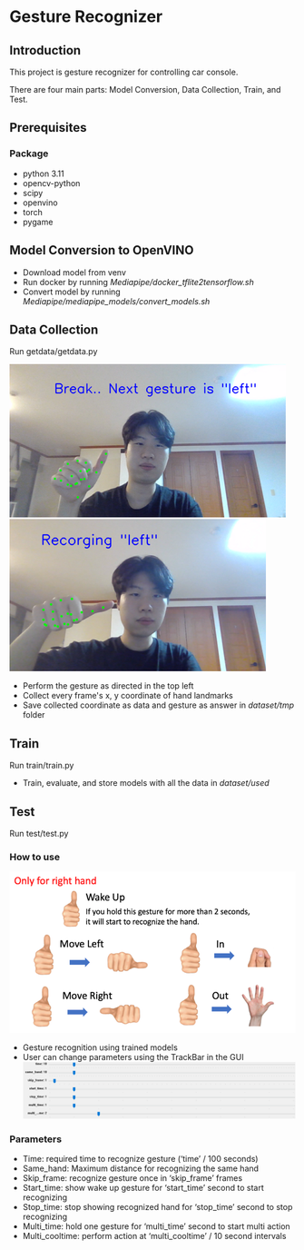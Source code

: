 # Gesture Recognizer

## Introduction

This project is gesture recognizer for controlling car console.

There are four main parts: Model Conversion, Data Collection, Train, and Test.

## Prerequisites

### Package

* python 3.11
* opencv-python
* scipy
* openvino
* torch
* pygame

## Model Conversion to OpenVINO

* Download model from venv
* Run docker by running *Mediapipe/docker_tflite2tensorflow.sh*
* Convert model by running *Mediapipe/mediapipe_models/convert_models.sh*

## Data Collection
Run getdata/getdata.py

![image](images/getdata1.png)
![image](images/getdata2.png)

* Perform the gesture as directed in the top left
* Collect every frame's x, y coordinate of hand landmarks
* Save collected coordinate as data and gesture as answer in *dataset/tmp* folder

## Train
Run train/train.py
* Train, evaluate, and store models with all the data in *dataset/used*

## Test
Run test/test.py

### How to use
![image](images/how_to_use.png)

* Gesture recognition using trained models
* User can change parameters using the TrackBar in the GUI
![image](images/track_bar.png)

### Parameters

* Time: required time to recognize gesture (‘time’ / 100 seconds) 
* Same_hand: Maximum distance for recognizing the same hand 
* Skip_frame: recognize gesture once in ‘skip_frame’ frames 
* Start_time: show wake up gesture for ‘start_time’ second to start recognizing 
* Stop_time: stop showing recognized hand for ‘stop_time’ second to stop recognizing 
* Multi_time: hold one gesture for ‘multi_time’ second to start multi action 
* Multi_cooltime: perform action at ‘multi_cooltime’ / 10 second intervals
